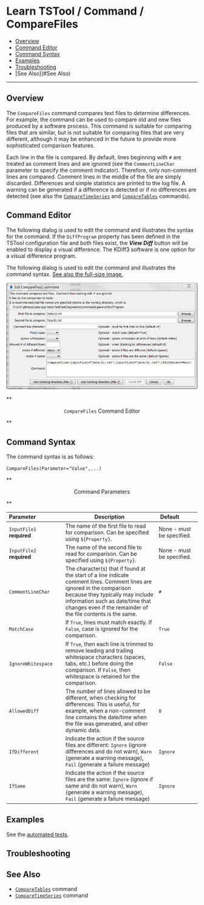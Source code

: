 # Learn TSTool / Command / CompareFiles #

* [Overview](#overview)
* [Command Editor](#command-editor)
* [Command Syntax](#command-syntax)
* [Examples](#examples)
* [Troubleshooting](#troubleshooting)
* [See Also](#See Also)

-------------------------

## Overview ##

The `CompareFiles` command compares text files to determine differences.
For example, the command can be used to compare old and new files produced by a software process.
This command is suitable for comparing files that are similar,
but is not suitable for comparing files that are very different,
although it may be enhanced in the future to provide more sophisticated comparison features.
	
Each line in the file is compared.
By default, lines beginning with `#` are treated as comment lines and are ignored
(see the `CommentLineChar` parameter to specify the comment indicator).
Therefore, only non-comment lines are compared.
Comment lines in the middle of the file are simply discarded.
Differences and simple statistics are printed to the log file.
A warning can be generated if a difference is detected or if no differences are detected
(see also the [`CompareTimeSeries`](../CompareTimeSeries/CompareTimeSeries) and [`CompareTables`](../CompareTables/CompareTables) commands).
	
## Command Editor ##

The following dialog is used to edit the command and illustrates the syntax for the command.
If the `DiffProgram` property has been defined in the TSTool configuration file and both files exist,
the ***View Diff*** button will be enabled to display a visual difference.
The KDiff3 software is one option for a visual difference program.

The following dialog is used to edit the command and illustrates the command syntax.
<a href="../CompareFiles.png">See also the full-size image.</a>

![CompareFiles](CompareFiles.png)

**<p style="text-align: center;">
`CompareFiles` Command Editor
</p>**


## Command Syntax ##

The command syntax is as follows:

```text
CompareFiles(Parameter="Value",...)
```
**<p style="text-align: center;">
Command Parameters
</p>**

| **Parameter**&nbsp;&nbsp;&nbsp;&nbsp;&nbsp;&nbsp;&nbsp;&nbsp;&nbsp;&nbsp;&nbsp;&nbsp;&nbsp;&nbsp;&nbsp;&nbsp;&nbsp; | **Description** | **Default**&nbsp;&nbsp;&nbsp;&nbsp;&nbsp;&nbsp;&nbsp;&nbsp;&nbsp;&nbsp; |
| --------------|-----------------|----------------- |
| `InputFile1`<br>**required** | The name of the first file to read for comparison.  Can be specified using `${Property}`. | None - must be specified. |
| `InputFile2`<br>**required** | The name of the second file to read for comparison.  Can be specified using `${Property}`. | None - must be specified. |
| `CommentLineChar` | The character(s) that if found at the start of a line indicate comment lines. Comment lines are ignored in the comparison because they typically may include information such as date/time that changes even if the remainder of the file contents is the same. | `#` |
| `MatchCase` | If `True`, lines must match exactly.  If `False`, case is ignored for the comparison. | `True` |
| `IgnoreWhitespace` | If `True`, then each line is trimmed to remove leading and trailing whitespace characters (spaces, tabs, etc.) before doing the comparison.  If `False`, then whitespace is retained for the comparison. | `False` |
| `AllowedDiff` | The number of lines allowed to be different, when checking for differences.  This is useful, for example, when a non-comment line contains the date/time when the file was generated, and other dynamic data. | `0` |
| `IfDifferent` | Indicate the action if the source files are different:  `Ignore` (ignore differences and do not warn), `Warn` (generate a warning message), `Fail` (generate a failure message) | `Ignore` |
| `IfSame` | Indicate the action if the source files are the same:  `Ignore` (ignore if same and do not warn), `Warn` (generate a warning message), `Fail` (generate a failure message) | `Ignore` |

## Examples ##

See the [automated tests](https://github.com/OpenWaterFoundation/cdss-app-tstool-test/tree/master/test/regression/commands/general/CompareFiles).

## Troubleshooting ##

## See Also ##

* [`CompareTables`](../CompareTables/CompareTables) command
* [`CompareTimeSeries`](../CompareTimeSeries/CompareTimeSeries) command
